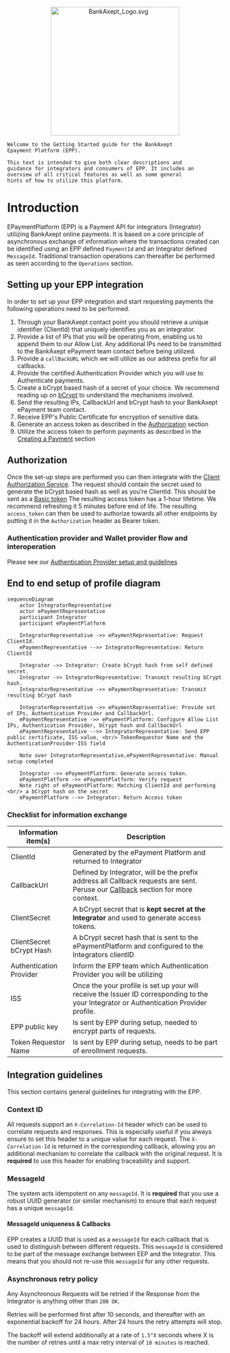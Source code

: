 <p align="center">
<img alt="BankAxept_Logo.svg" src="../assets/images/bankaxept_logo.svg" width="300"/>
</p>

```
Welcome to the Getting Started guide for the BankAxept 
Epayment Platform (EPP).

This text is intended to give both clear descriptions and 
guidance for integrators and consumers of EPP. It includes an
overview of all critical features as well as some general
hints of how to utilize this platform.
```

# Introduction
EPaymentPlatform (EPP) is a Payment API for integrators (Integrator) utilizing BankAxept online payments. 
It is based on a core principle of asynchronous exchange of information where the transactions created can be identified using an EPP defined `PaymentId` and an Integrator defined `MessageId`. 
Traditional transaction operations can thereafter be performed as seen according to the `Operations` section.

## Setting up your EPP integration

In order to set up your EPP integration and start requesting payments the following operations need to 
be performed.

1. Through your BankAxept contact point you should retrieve a unique identifier (ClientId) that uniquely identifies you as an integrator.
2. Provide a list of IPs that you will be operating from, enabling us to append them to our Allow List. Any additional IPs need to be transmitted to the BankAxept ePayment team contact before being utilized.
3. Provide a `callBackURL` which we will utilize as our address prefix for all callbacks.
4. Provide the certified Authentication Provider which you  will use to Authenticate payments. 
5. Create a bCrypt based hash of a secret of your choice. We recommend reading up on [bCrypt](https://en.wikipedia.org/wiki/Bcrypt#) to understand the mechanisms involved. 
6. Send the resulting IPs, CallbackUrl and bCrypt hash to your BankAxept ePayment team contact. 
7. Receive EPP's Public Certificate for encryption of sensitive data.
8. Generate an access token as described in the [Authorization](#authorization) section 
9. Utilize the access token to perform payments as described in the [Creating a Payment](#creating-a-payment) section

## Authorization

Once the set-up steps are performed you can then integrate with the [Client Authorization Service](assets/swagger/swagger_integrator_accesstoken_bankaxept.mdl).
The request should contain the secret used to generate the bCrypt based hash as well as you're ClientId. This should be sent as a [Basic token](https://en.wikipedia.org/wiki/Basic_access_authentication)
The resulting access token has a 1-hour lifetime. We recommend refreshing it 5 minutes before end of life. The resulting `access_token` can then be used to authorize
towards all other endpoints by putting it in the `Authorization` header as Bearer token.

### Authentication provider and Wallet provider flow and interoperation

Please see our [Authentication Provider setup and guidelines](/authentication_interoperability) 

## End to end setup of profile diagram

```mermaid
sequenceDiagram
    actor IntegratorRepresentative
    actor ePaymentRepresentative
    participant Integrator
    participant ePaymentPlatform
    
    IntegratorRepresentative ->> ePaymentRepresentative: Request ClientId.
    ePaymentRepresentative -->> IntegratorRepresentative: Return ClientId

    Integrator ->> Integrator: Create bCrypt hash from self defined secret.
    Integrator ->> IntegratorRepresentative: Transmit resulting bCrypt hash.
    IntegratorRepresentative ->> ePaymentRepresentative: Transmit resulting bCrypt hash

    IntegratorRepresentative ->> ePaymentRepresentative: Provide set of IPs, Authentication Provider and CallbackUrl.
    ePaymentRepresentative ->> ePaymentPlatform: Configure Allow List IPs, Authentication Provider, bCrypt hash and CallbackUrl
    ePaymentRepresentative -->> IntegratorRepresentative: Send EPP public certificate, ISS value, <br/> TokenRequestor Name and the AuthenticationProvider-ISS field
    
    Note over IntegratorRepresentative,ePaymentRepresentative: Manual setup completed
    
    Integrator ->> ePaymentPlatform: Generate access token.
    ePaymentPlatform ->> ePaymentPlatform: Verify request 
    Note right of ePaymentPlatform: Matching ClientId and performing <br/> a bCrypt hash on the secret
    ePaymentPlatform -->> Integrator: Return Access token
```

### Checklist for information exchange

| Information item(s)      | Description                                                                                                                                   |
|--------------------------|-----------------------------------------------------------------------------------------------------------------------------------------------|
| ClientId                 | Generated by the ePayment Platform and returned to Integrator                                                                                 |
| CallbackUrl              | Defined by Integrator, will be the prefix address all Callback requests are sent. Peruse our [Callback](#callbacks) section for more context. |
| ClientSecret             | A bCrypt secret that is **kept secret at the Integrator** and used to generate access tokens.                                                 |
| ClientSecret bCrypt Hash | A bCrypt secret hash that is sent to the ePaymentPlatform and configured to the Integrators clientID                                          |
| Authentication Provider  | Inform the EPP team which Authentication Provider you will be utilizing                                                                       |
| ISS                      | Once the your profile is set up your will receive the Issuer ID corresponding to the your Integrator or Authentication Provider profile.      |
| EPP public key           | Is sent by EPP during setup, needed to encrypt parts of requests.                                                                             |
| Token Requestor Name     | Is sent by EPP during setup, needs to be part of enrollment requests.                                                                         |


## Integration guidelines

This section contains general guidelines for integrating with the EPP.

### Context ID 
All requests support an `X-Correlation-Id` header which can be used to correlate requests and responses. This is especially useful if you always ensure to set this header to a unique value for each request.
The `X-Correlation-Id` is returned in the corresponding callback, allowing you an additional mechanism to correlate the callback with the original request. It is **required** to use this header for enabling traceability and support. 

### MessageId
The system acts idempotent on any `messageId`. It is **required** that you use a robust UUID generator (or similar mechanism) to ensure that each request has a unique `messageId`. 

#### MessageId uniqueness & Callbacks
EPP creates a UUID that is used as a `messageId` for each callback that is used to distinguish between different requests. This `messageId` is considered to be part of the message exchange between EEP and the Integrator.
This means that you should not re-use this `messageId` for any other requests.

### Asynchronous retry policy
Any Asynchronous Requests will be retried if the Response from the Integrator is anything other than ``200 OK``.

Retries will be performed first after 10 seconds, and thereafter with an exponential backoff for 24 hours. After 24 hours the retry attempts will stop.

The backoff will extend additionally at a rate of `1.5^X` seconds where X is the number of retries until a max retry interval of `10 minutes` is reached.

